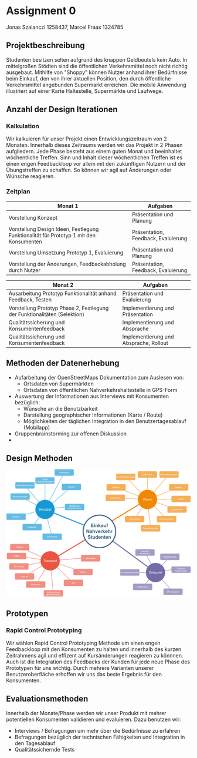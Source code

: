 # Assignment 0

Jonas Szalanczi 1258437, Marcel Fraas 1324785

## Projektbeschreibung

Studenten besitzen selten aufgrund des knappen Geldbeutels kein Auto. In mittelgroßen Stödten sind die öffentlichen Verkehrsmittel noch nicht richtig ausgebaut. Mithilfe von "Shoppy" können Nutzer anhand ihrer Bedürfnisse beim Einkauf, den von ihrer aktuellen Position, den durch öffentliche Verkehrsmittel angebunden Supermarkt erreichen. Die mobile Anwendung illustriert auf einer Karte Haltestelle, Supermärkte und Laufwege. 

## Anzahl der Design Iterationen

### Kalkulation 

Wir kalkuieren für unser Projekt einen Entwicklungszeitraum von 2 Monaten. Innerhalb dieses Zeitraums werden wir das Projekt in 2 Phasen aufgliedern. Jede Phase besteht aus einem guten Monat und beeinhaltet wöchentliche Treffen. Sinn und Inhalt dieser wöchentlichen Treffen ist es einen engen Feedbackloop vor allem mit den zukünftigen Nutzern und der Übungstreffen zu schaffen. So können wir agil auf Änderungen oder Wünsche reagieren.

### Zeitplan

| Monat 1                                                      | Aufgaben                            |
| ------------------------------------------------------------ | ----------------------------------- |
| Vorstellung Konzept                                          | Präsentation und Planung            |
| Vorstellung Design Ideen, Festlegung Funktionalität für Prototyp 1 mit den Konsumenten | Präsentation, Feedback, Evaluierung |
| Vorstellung Umsetzung Prototyp 1, Evaluierung                | Präsentation und Planung            |
| Vorstellung der Änderungen, Feedbackabholung durch Nutzer    | Präsentation, Feedback, Evaluierung |

| Monat 2                                                      | Aufgaben                               |
| ------------------------------------------------------------ | -------------------------------------- |
| Ausarbeitung Prototyp Funktionalität anhand Feedback, Testen | Präsentation und Evaluierung           |
| Vorstellung Prototyp  Phase 2, Festlegung der Funktionalitäten (Selektion) | Implementierung und Präsentation       |
| Qualitätssicherung und Konsumentenfeedback                   | Implementierung und Absprache          |
| Qualitätssicherung und Konsumentenfeedback                   | Implementierung und Absprache, Rollout |



## Methoden der Datenerhebung

- Aufarbeitung der OpenStreetMaps Dokumentation zum Auslesen von:
  * Ortsdaten von Supermärkten
  * Ortsdaten von öffentlichen Nahverkehrshaltestelle in GPS-Form
- Auswertung der Informationen aus Interviews mit Konsumenten bezüglich:
  * Wünsche an die Benutzbarkeit
  * Darstellung geographischer Informationen (Karte / Route)
  * Möglichkeiten der täglichen Integration in den Benutzertagesablauf (Mobilapp)
- Gruppenbrainstorming zur offenen Diskussion
- 
## Design Methoden

![Concept Map](Assignment_1.png)

## Prototypen

### Rapid Control Prototyping
Wir wählen Rapid Control Prototyping Methode um einen engen Feedbackloop mit den Konsumenten zu halten und innerhalb des kurzen Zeitrahmens agil und effizent auf Kursänderungen reagieren zu könnnen. Auch ist die Integration des Feedbacks der Kunden für jede neue Phase des Prototypen für uns wichtig.  Durch mehrere Varianten unserer Benutzeroberfläche erhoffen wir uns das beste Ergebnis für den Konsumenten.

## Evaluationsmethoden

Innerhalb der Monate/Phase werden wir unser Produkt mit mehrer potentiellen Konsumenten validieren und evaluieren. Dazu benutzen wir:

- Interviews / Befragungen um mehr über die Bedürfnisse zu erfahren
- Befragungen bezüglich der technischen Fähigkeiten und Integration in den Tagesablauf
- Qualitätssichernde Tests

